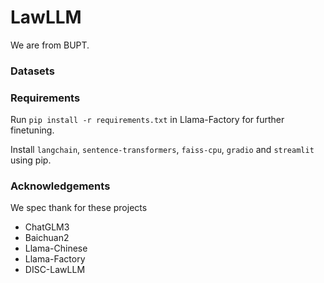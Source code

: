 # LawLLM
We are from BUPT.

### 

### Datasets


### Requirements
Run `pip install -r requirements.txt` in Llama-Factory for further finetuning.

Install `langchain`, `sentence-transformers`, `faiss-cpu`, `gradio` and `streamlit` using pip.

### Acknowledgements
We spec thank for these projects
- ChatGLM3
- Baichuan2
- Llama-Chinese
- Llama-Factory
- DISC-LawLLM
